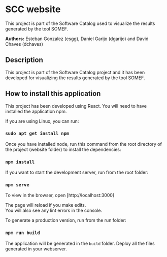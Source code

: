# SCC website

This project is part of the Software Catalog used to visualize the results generated by the tool SOMEF.

**Authors:** Esteban Gonzalez (esgg), Daniel Garijo (dgarijo) and David Chaves (dchaves)

## Description

This project is part of the Software Catalog project and it has been developed for visualizing the results generated by the tool SOMEF.

## How to install this application

This project has been developed using React. You will need to have installed the application npm.

If you are using Linux, you can run:

### `sudo apt get install npm`

Once you have installed node, run this command from the root directory of the project (website folder) to install the dependencies:

### `npm install`

If you want to start the development server, run from the root folder:

### `npm serve` 
To view in the browser, open [http://localhost:3000]

The page will reload if you make edits.\
You will also see any lint errors in the console.

To generate a production version, run from the run folder:

### `npm run build`

The application will be generated in the `build` folder. Deploy  all the files generated in your webserver.  

